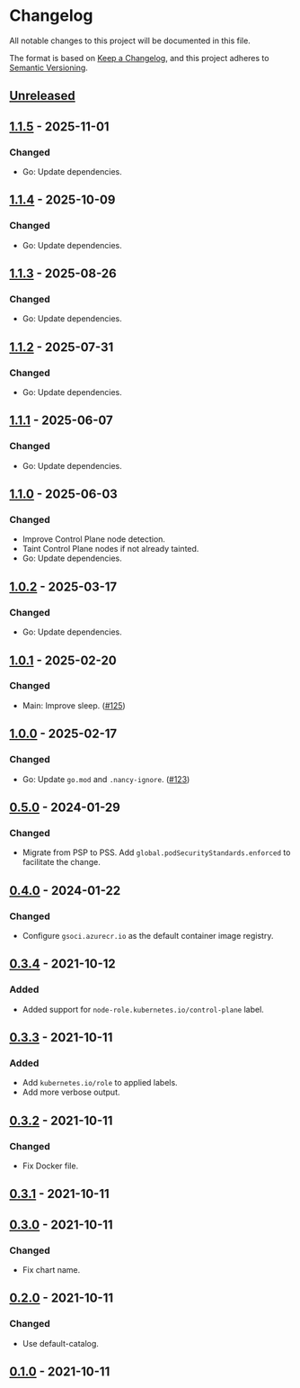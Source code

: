 # Changelog

All notable changes to this project will be documented in this file.

The format is based on [Keep a Changelog](https://keepachangelog.com/en/1.0.0/),
and this project adheres to [Semantic Versioning](https://semver.org/spec/v2.0.0.html).

## [Unreleased]

## [1.1.5] - 2025-11-01

### Changed

- Go: Update dependencies.

## [1.1.4] - 2025-10-09

### Changed

- Go: Update dependencies.

## [1.1.3] - 2025-08-26

### Changed

- Go: Update dependencies.

## [1.1.2] - 2025-07-31

### Changed

- Go: Update dependencies.

## [1.1.1] - 2025-06-07

### Changed

- Go: Update dependencies.

## [1.1.0] - 2025-06-03

### Changed

- Improve Control Plane node detection.
- Taint Control Plane nodes if not already tainted.
- Go: Update dependencies.

## [1.0.2] - 2025-03-17

### Changed

- Go: Update dependencies.

## [1.0.1] - 2025-02-20

### Changed

- Main: Improve sleep. ([#125](https://github.com/giantswarm/capi-node-labeler-app/pull/125))

## [1.0.0] - 2025-02-17

### Changed

- Go: Update `go.mod` and `.nancy-ignore`. ([#123](https://github.com/giantswarm/capi-node-labeler-app/pull/123))

## [0.5.0] - 2024-01-29

### Changed

- Migrate from PSP to PSS. Add `global.podSecurityStandards.enforced` to facilitate the change.

## [0.4.0] - 2024-01-22

### Changed

- Configure `gsoci.azurecr.io` as the default container image registry.

## [0.3.4] - 2021-10-12

### Added

- Added support for `node-role.kubernetes.io/control-plane` label.

## [0.3.3] - 2021-10-11

### Added

- Add `kubernetes.io/role` to applied labels.
- Add more verbose output.

## [0.3.2] - 2021-10-11

### Changed

- Fix Docker file.

## [0.3.1] - 2021-10-11

## [0.3.0] - 2021-10-11

### Changed

- Fix chart name.

## [0.2.0] - 2021-10-11

### Changed

- Use default-catalog.

## [0.1.0] - 2021-10-11

[Unreleased]: https://github.com/giantswarm/capi-node-labeler-app/compare/v1.1.5...HEAD
[1.1.5]: https://github.com/giantswarm/capi-node-labeler-app/compare/v1.1.4...v1.1.5
[1.1.4]: https://github.com/giantswarm/capi-node-labeler-app/compare/v1.1.3...v1.1.4
[1.1.3]: https://github.com/giantswarm/capi-node-labeler-app/compare/v1.1.2...v1.1.3
[1.1.2]: https://github.com/giantswarm/capi-node-labeler-app/compare/v1.1.1...v1.1.2
[1.1.1]: https://github.com/giantswarm/capi-node-labeler-app/compare/v1.1.0...v1.1.1
[1.1.0]: https://github.com/giantswarm/capi-node-labeler-app/compare/v1.0.2...v1.1.0
[1.0.2]: https://github.com/giantswarm/capi-node-labeler-app/compare/v1.0.1...v1.0.2
[1.0.1]: https://github.com/giantswarm/capi-node-labeler-app/compare/v1.0.0...v1.0.1
[1.0.0]: https://github.com/giantswarm/capi-node-labeler-app/compare/v0.5.0...v1.0.0
[0.5.0]: https://github.com/giantswarm/capi-node-labeler-app/compare/v0.4.0...v0.5.0
[0.4.0]: https://github.com/giantswarm/capi-node-labeler-app/compare/v0.3.4...v0.4.0
[0.3.4]: https://github.com/giantswarm/capi-node-labeler-app/compare/v0.3.3...v0.3.4
[0.3.3]: https://github.com/giantswarm/capi-node-labeler-app/compare/v0.3.2...v0.3.3
[0.3.2]: https://github.com/giantswarm/capi-node-labeler-app/compare/v0.3.1...v0.3.2
[0.3.1]: https://github.com/giantswarm/capi-node-labeler-app/compare/v0.3.0...v0.3.1
[0.3.0]: https://github.com/giantswarm/capi-node-labeler-app/compare/v0.2.0...v0.3.0
[0.2.0]: https://github.com/giantswarm/capi-node-labeler-app/compare/v0.1.0...v0.2.0
[0.1.0]: https://github.com/giantswarm/capi-node-labeler-app/releases/tag/v0.1.0
